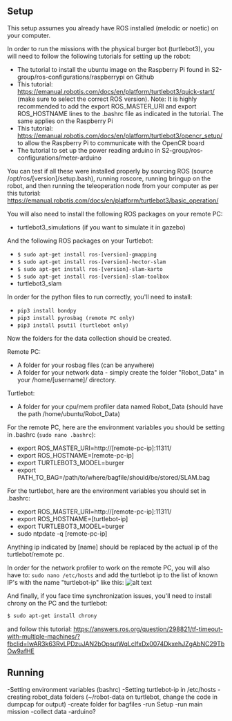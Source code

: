 ## Setup
This setup assumes you already have ROS installed (melodic or noetic) on your computer.

In order to run the missions with the physical burger bot (turtlebot3), you will need to follow the following tutorials for setting up the robot:

- The tutorial to install the ubuntu image on the Raspberry Pi found in S2-group/ros-configurations/raspberrypi on Github
- This tutorial: https://emanual.robotis.com/docs/en/platform/turtlebot3/quick-start/ (make sure to select the correct ROS version).
Note: It is highly recommended to add the export ROS_MASTER_URI and export ROS_HOSTNAME lines to the .bashrc file as indicated in the tutorial. The same applies on the Raspberry Pi
- This tutorial: https://emanual.robotis.com/docs/en/platform/turtlebot3/opencr_setup/ to allow the Raspberry Pi to communicate with the OpenCR board
- The tutorial to set up the power reading arduino in S2-group/ros-configurations/meter-arduino

You can test if all these were installed properly by sourcing ROS (source /opt/ros/[version]/setup.bash), running roscore, running bringup on the robot, and then running the teleoperation node from your computer as per this tutorial: https://emanual.robotis.com/docs/en/platform/turtlebot3/basic_operation/

You will also need to install the following ROS packages on your remote PC:
- turtlebot3_simulations (if you want to simulate it in gazebo)

And the following ROS packages on your Turtlebot:
- ```$ sudo apt-get install ros-[version]-gmapping```
- ```$ sudo apt-get install ros-[version]-hector-slam```
- ```$ sudo apt-get install ros-[version]-slam-karto```
- ```$ sudo apt-get install ros-[version]-slam-toolbox```
- turtlebot3_slam

In order for the python files to run correctly, you'll need to install:
- ```pip3 install bondpy```
- ```pip3 install pyrosbag (remote PC only)```
- ```pip3 install psutil (turtlebot only)```

Now the folders for the data collection should be created.

Remote PC:
- A folder for your rosbag files (can be anywhere)
- A folder for your network data - simply create the folder "Robot_Data" in your /home/[username]/ directory.

Turtlebot:
- A folder for your cpu/mem profiler data named Robot_Data (should have the path /home/ubuntu/Robot_Data)

For the remote PC, here are the environment variables you should be setting in .bashrc (```sudo nano .bashrc```):
- export ROS_MASTER_URI=http://[remote-pc-ip]:11311/
- export ROS_HOSTNAME=[remote-pc-ip]
- export TURTLEBOT3_MODEL=burger
- export PATH_TO_BAG=/path/to/where/bagfile/should/be/stored/SLAM.bag

For the turtlebot, here are the environment variables you should set in .bashrc:
- export ROS_MASTER_URI=http://[remote-pc-ip]:11311/
- export ROS_HOSTNAME=[turtlebot-ip]
- export TURTLEBOT3_MODEL=burger
- sudo ntpdate -q [remote-pc-ip]

Anything ip indicated by [name] should be replaced by the actual ip of the turtlebot/remote pc.

In order for the network profiler to work on the remote PC, you will also have to:
`sudo nano /etc/hosts`
and add the turtlebot ip to the list of known IP's with the name "turtlebot-ip" like this:
![alt text](https://i.imgur.com/TAjz1zJ.png)

And finally, if you face time synchronization issues, you'll need to install chrony on the PC and the turtlebot:
```bash
$ sudo apt-get install chrony
```
and follow this tutorial: https://answers.ros.org/question/298821/tf-timeout-with-multiple-machines/?fbclid=IwAR3k63RvLPDzuJAN2bOpsutWqLcIfxDx0074DkxehJZgAbNC29TbOw9afHE

## Running

-Setting environment variables (bashrc)
-Setting turtlebot-ip in /etc/hosts
-creating robot_data folders (~/robot-data on turtlebot, change the code in dumpcap for output)
-create folder for bagfiles
-run Setup
-run main mission
-collect data
-arduino?
